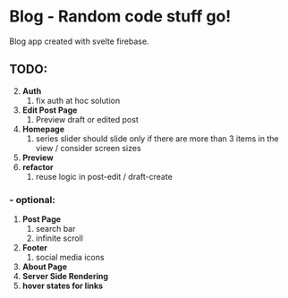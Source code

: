 # Blog - Random code stuff go!

Blog app created with svelte firebase.

## TODO:

2. **Auth**
   1. fix auth at hoc solution
3. **Edit Post Page**
   1. Preview draft or edited post
4. **Homepage**
   1. series slider should slide only if there are more than 3 items in the view / consider screen sizes
5. **Preview**
6. **refactor**
   1. reuse logic in post-edit / draft-create

### - optional:

1. **Post Page**
   1. search bar
   2. infinite scroll
2. **Footer**
   1. social media icons
3. **About Page**
4. **Server Side Rendering**
5. **hover states for links**
